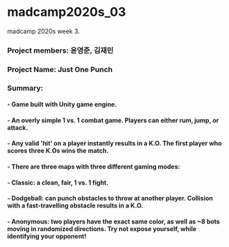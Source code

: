 # madcamp2020s_03
madcamp 2020s week 3.

### Project members: 윤영준, 김재민
### Project Name: Just One Punch

### Summary:
#### - Game built with Unity game engine.
#### - An overly simple 1 vs. 1 combat game. Players can either rum, jump, or attack.
#### - Any valid 'hit' on a player instantly results in a K.O. The first player who scores three K.Os wins the match.
#### - There are three maps with three different gaming modes:
####  - Classic: a clean, fair, 1 vs. 1 fight.
####  - Dodgeball: can punch obstacles to throw at another player. Collision with a fast-travelling obstacle results in a K.O.
####  - Anonymous: two players have the exact same color, as well as ~8 bots moving in randomized directions. Try not expose yourself, while identifying your opponent!
  
  

